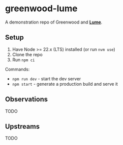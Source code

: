 # greenwood-lume

A demonstration repo of Greenwood and [**Lume**](https://lume.io/).

## Setup

1. Have Node >= 22.x (LTS) installed (or run `nvm use`)
1. Clone the repo
1. Run `npm ci`

Commands:

- `npm run dev` - start the dev server
- `npm start` - generate a production build and serve it

## Observations

TODO

## Upstreams

TODO